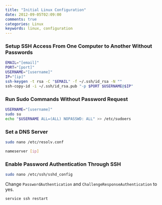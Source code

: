 ```yaml
---
title: "Initial Linux Configuration"
date: 2012-09-05T02:09:00
comments: true
categories: Linux
keywords: linux, configuration
---
```


### Setup SSH Access From One Computer to Another Without Passwords

```bash
EMAIL="[email]"
PORT="[port]"
USERNAME="[username]"
IP="[ip]"
ssh-keygen -t rsa -C "$EMAIL" -f ~/.ssh/id_rsa -N ""
ssh-copy-id -i ~/.ssh/id_rsa.pub "-p $PORT $USERNAME@$IP"
```

### Run Sudo Commands Without Password Request

```bash
USERNAME="[username]"
sudo su
echo "$USERNAME ALL=(ALL) NOPASSWD: ALL" >> /etc/sudoers
```

### Set a DNS Server

```bash
sudo nano /etc/resolv.conf
```

```bash
nameserver [ip]
```

### Enable Password Authentication Through SSH

```bash
sudo nano /etc/ssh/sshd_config
```

Change `PasswordAuthentication` and `ChallengeResponseAuthentication` to yes.

```bash
service ssh restart
```
